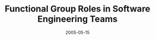 ---
abstract: ''
authors:
- G. Beranek
- Wolfgang Zuser
- Thomas Grechenig
date: '2005-05-15'
featured: false
links:
- name: Publik
  url: https://publik.tuwien.ac.at/showentry.php?ID=139694&lang=2
publication_types:
- '1'
publishDate: '2005-05-15'
title: Functional Group Roles in Software Engineering Teams
url_pdf: ''
---